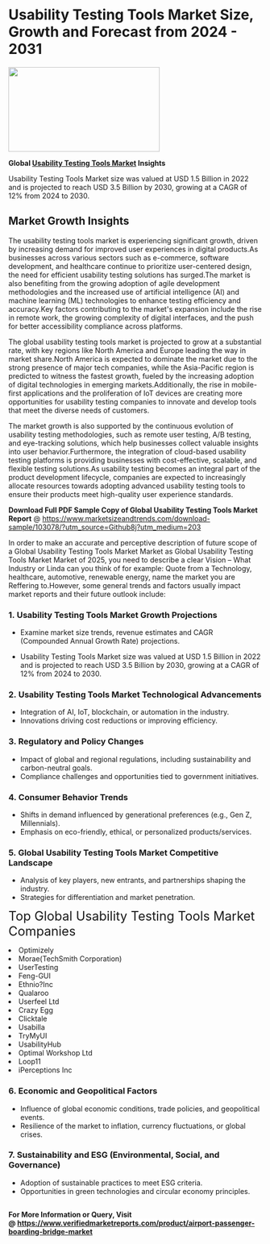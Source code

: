 <H1>Usability Testing Tools Market Size, Growth and Forecast from 2024 - 2031</H1><img class="aligncenter size-medium wp-image-584254" src="https://thirdeyenews.in/wp-content/uploads/2024/09/Global-Market-Research-300x168.jpeg" alt="" width="300" height="168" /><p><strong>Global&nbsp;<a href="https://www.marketsizeandtrends.com/download-sample/103078/?utm_source=Github8j?utm_medium=203">Usability Testing Tools Market</a> Insights</strong></p><p>Usability Testing Tools Market size was valued at USD 1.5 Billion in 2022 and is projected to reach USD 3.5 Billion by 2030, growing at a CAGR of 12% from 2024 to 2030.</p><p><h2>Market Growth Insights</h2> <p>The usability testing tools market is experiencing significant growth, driven by increasing demand for improved user experiences in digital products.As businesses across various sectors such as e-commerce, software development, and healthcare continue to prioritize user-centered design, the need for efficient usability testing solutions has surged.The market is also benefiting from the growing adoption of agile development methodologies and the increased use of artificial intelligence (AI) and machine learning (ML) technologies to enhance testing efficiency and accuracy.Key factors contributing to the market's expansion include the rise in remote work, the growing complexity of digital interfaces, and the push for better accessibility compliance across platforms.</p> <p>The global usability testing tools market is projected to grow at a substantial rate, with key regions like North America and Europe leading the way in market share.North America is expected to dominate the market due to the strong presence of major tech companies, while the Asia-Pacific region is predicted to witness the fastest growth, fueled by the increasing adoption of digital technologies in emerging markets.Additionally, the rise in mobile-first applications and the proliferation of IoT devices are creating more opportunities for usability testing companies to innovate and develop tools that meet the diverse needs of customers.</p> <p>The market growth is also supported by the continuous evolution of usability testing methodologies, such as remote user testing, A/B testing, and eye-tracking solutions, which help businesses collect valuable insights into user behavior.Furthermore, the integration of cloud-based usability testing platforms is providing businesses with cost-effective, scalable, and flexible testing solutions.As usability testing becomes an integral part of the product development lifecycle, companies are expected to increasingly allocate resources towards adopting advanced usability testing tools to ensure their products meet high-quality user experience standards.</p> <p><span class=""><strong>Download Full PDF Sample Copy of Global Usability Testing Tools Market Report</strong> @ <a href="https://www.marketsizeandtrends.com/download-sample/103078/?utm_source=Github8j?utm_medium=203" target="_blank">https://www.marketsizeandtrends.com/download-sample/103078/?utm_source=Github8j?utm_medium=203</a></span></p><p>In order to make an accurate and perceptive description of future scope of a Global&nbsp;Usability Testing Tools Market Market as Global&nbsp;Usability Testing Tools Market Market of 2025, you need to describe a clear Vision &ndash; What Industry or Linda can you think of for example: Quote from a Technology, healthcare, automotive, renewable energy, name the market you are Reffering to.However, some general trends and factors usually impact market reports and their future outlook include:</p><h3>1.&nbsp;<strong>Usability Testing Tools Market Growth Projections</strong></h3><ul><li>Examine market size trends, revenue estimates and CAGR (Compounded Annual Growth Rate) projections.</li><li><p>Usability Testing Tools Market size was valued at USD 1.5 Billion in 2022 and is projected to reach USD 3.5 Billion by 2030, growing at a CAGR of 12% from 2024 to 2030.</p></li></ul><h3>2.&nbsp;<strong>Usability Testing Tools Market Technological Advancements</strong></h3><ul><li>Integration of AI, IoT, blockchain, or automation in the industry.</li><li>Innovations driving cost reductions or improving efficiency.</li></ul><h3>3.&nbsp;<strong>Regulatory and Policy Changes</strong></h3><ul><li>Impact of global and regional regulations, including sustainability and carbon-neutral goals.</li><li>Compliance challenges and opportunities tied to government initiatives.</li></ul><h3>4.&nbsp;<strong>Consumer Behavior Trends</strong></h3><ul><li>Shifts in demand influenced by generational preferences (e.g., Gen Z, Millennials).</li><li>Emphasis on eco-friendly, ethical, or personalized products/services.</li></ul><h3>5.&nbsp;<strong>Global Usability Testing Tools Market Competitive Landscape</strong></h3><ul><li>Analysis of key players, new entrants, and partnerships shaping the industry.</li><li>Strategies for differentiation and market penetration.</li></ul><p data-pm-slice="1 1 []"><span style="color: inherit; font-family: inherit; font-size: 25px;">Top Global Usability Testing Tools Market Companies</span></p><div class="" data-test-id=""><p><li>Optimizely</li><li> Morae(TechSmith Corporation)</li><li> UserTesting</li><li> Feng-GUI</li><li> Ethnio?Inc</li><li> Qualaroo</li><li> Userfeel Ltd</li><li> Crazy Egg</li><li> Clicktale</li><li> Usabilla</li><li> TryMyUI</li><li> UsabilityHub</li><li> Optimal Workshop Ltd</li><li> Loop11</li><li> iPerceptions Inc</li></p></div><h3>6.&nbsp;<strong>Economic and Geopolitical Factors</strong></h3><ul><li>Influence of global economic conditions, trade policies, and geopolitical events.</li><li>Resilience of the market to inflation, currency fluctuations, or global crises.</li></ul><h3>7.&nbsp;<strong>Sustainability and ESG (Environmental, Social, and Governance)</strong></h3><ul><li>Adoption of sustainable practices to meet ESG criteria.</li><li>Opportunities in green technologies and circular economy principles.</li></ul><h2><strong style="font-size: 14px;">For More Information or Query, Visit @&nbsp;</strong><a style="background-color: #ffffff; font-size: 14px;" href="https://www.marketsizeandtrends.com/report/usability-testing-tools-market/" target="_blank">https://www.verifiedmarketreports.com/product/airport-passenger-boarding-bridge-market</a></h2>